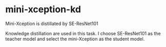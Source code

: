 # mini-xception-kd
Mini-Xception is distillated by SE-ResNet101

Knowledge distillation are used in this task. I choose SE-ResNet101 as the teacher model and select the mini-Xception as the student model.
